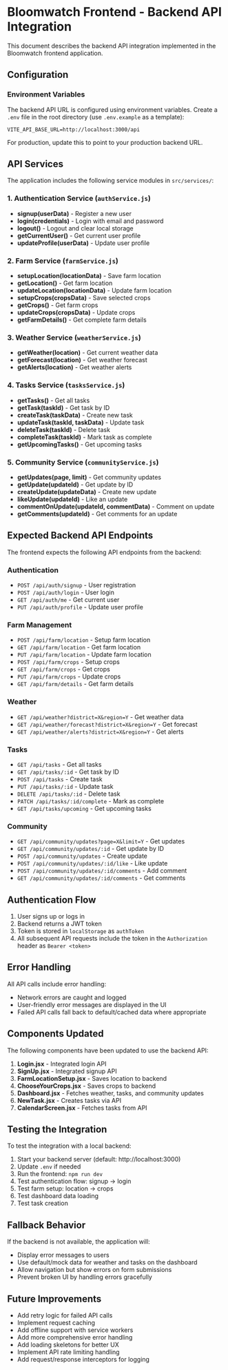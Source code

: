 # Bloomwatch Frontend - Backend API Integration

This document describes the backend API integration implemented in the Bloomwatch frontend application.

## Configuration

### Environment Variables

The backend API URL is configured using environment variables. Create a `.env` file in the root directory (use `.env.example` as a template):

```
VITE_API_BASE_URL=http://localhost:3000/api
```

For production, update this to point to your production backend URL.

## API Services

The application includes the following service modules in `src/services/`:

### 1. Authentication Service (`authService.js`)
- **signup(userData)** - Register a new user
- **login(credentials)** - Login with email and password
- **logout()** - Logout and clear local storage
- **getCurrentUser()** - Get current user profile
- **updateProfile(userData)** - Update user profile

### 2. Farm Service (`farmService.js`)
- **setupLocation(locationData)** - Save farm location
- **getLocation()** - Get farm location
- **updateLocation(locationData)** - Update farm location
- **setupCrops(cropsData)** - Save selected crops
- **getCrops()** - Get farm crops
- **updateCrops(cropsData)** - Update crops
- **getFarmDetails()** - Get complete farm details

### 3. Weather Service (`weatherService.js`)
- **getWeather(location)** - Get current weather data
- **getForecast(location)** - Get weather forecast
- **getAlerts(location)** - Get weather alerts

### 4. Tasks Service (`tasksService.js`)
- **getTasks()** - Get all tasks
- **getTask(taskId)** - Get task by ID
- **createTask(taskData)** - Create new task
- **updateTask(taskId, taskData)** - Update task
- **deleteTask(taskId)** - Delete task
- **completeTask(taskId)** - Mark task as complete
- **getUpcomingTasks()** - Get upcoming tasks

### 5. Community Service (`communityService.js`)
- **getUpdates(page, limit)** - Get community updates
- **getUpdate(updateId)** - Get update by ID
- **createUpdate(updateData)** - Create new update
- **likeUpdate(updateId)** - Like an update
- **commentOnUpdate(updateId, commentData)** - Comment on update
- **getComments(updateId)** - Get comments for an update

## Expected Backend API Endpoints

The frontend expects the following API endpoints from the backend:

### Authentication
- `POST /api/auth/signup` - User registration
- `POST /api/auth/login` - User login
- `GET /api/auth/me` - Get current user
- `PUT /api/auth/profile` - Update user profile

### Farm Management
- `POST /api/farm/location` - Setup farm location
- `GET /api/farm/location` - Get farm location
- `PUT /api/farm/location` - Update farm location
- `POST /api/farm/crops` - Setup crops
- `GET /api/farm/crops` - Get crops
- `PUT /api/farm/crops` - Update crops
- `GET /api/farm/details` - Get farm details

### Weather
- `GET /api/weather?district=X&region=Y` - Get weather data
- `GET /api/weather/forecast?district=X&region=Y` - Get forecast
- `GET /api/weather/alerts?district=X&region=Y` - Get alerts

### Tasks
- `GET /api/tasks` - Get all tasks
- `GET /api/tasks/:id` - Get task by ID
- `POST /api/tasks` - Create task
- `PUT /api/tasks/:id` - Update task
- `DELETE /api/tasks/:id` - Delete task
- `PATCH /api/tasks/:id/complete` - Mark as complete
- `GET /api/tasks/upcoming` - Get upcoming tasks

### Community
- `GET /api/community/updates?page=X&limit=Y` - Get updates
- `GET /api/community/updates/:id` - Get update by ID
- `POST /api/community/updates` - Create update
- `POST /api/community/updates/:id/like` - Like update
- `POST /api/community/updates/:id/comments` - Add comment
- `GET /api/community/updates/:id/comments` - Get comments

## Authentication Flow

1. User signs up or logs in
2. Backend returns a JWT token
3. Token is stored in `localStorage` as `authToken`
4. All subsequent API requests include the token in the `Authorization` header as `Bearer <token>`

## Error Handling

All API calls include error handling:
- Network errors are caught and logged
- User-friendly error messages are displayed in the UI
- Failed API calls fall back to default/cached data where appropriate

## Components Updated

The following components have been updated to use the backend API:

1. **Login.jsx** - Integrated login API
2. **SignUp.jsx** - Integrated signup API
3. **FarmLocationSetup.jsx** - Saves location to backend
4. **ChooseYourCrops.jsx** - Saves crops to backend
5. **Dashboard.jsx** - Fetches weather, tasks, and community updates
6. **NewTask.jsx** - Creates tasks via API
7. **CalendarScreen.jsx** - Fetches tasks from API

## Testing the Integration

To test the integration with a local backend:

1. Start your backend server (default: http://localhost:3000)
2. Update `.env` if needed
3. Run the frontend: `npm run dev`
4. Test authentication flow: signup → login
5. Test farm setup: location → crops
6. Test dashboard data loading
7. Test task creation

## Fallback Behavior

If the backend is not available, the application will:
- Display error messages to users
- Use default/mock data for weather and tasks on the dashboard
- Allow navigation but show errors on form submissions
- Prevent broken UI by handling errors gracefully

## Future Improvements

- Add retry logic for failed API calls
- Implement request caching
- Add offline support with service workers
- Add more comprehensive error handling
- Add loading skeletons for better UX
- Implement API rate limiting handling
- Add request/response interceptors for logging

